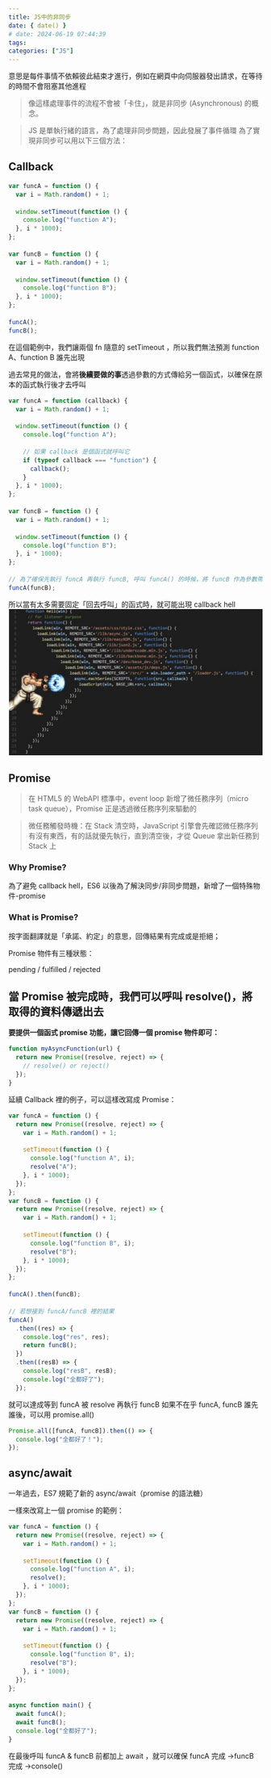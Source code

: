 ```yaml
---
title: JS中的非同步
date: { date() }
# date: 2024-06-19 07:44:39
tags:
categories: ["JS"]
---
```


意思是每件事情不依賴彼此結束才進行，例如在網頁中向伺服器發出請求，在等待的時間不會阻塞其他進程

> 像這樣處理事件的流程不會被「卡住」，就是非同步 (Asynchronous) 的概念。

> JS 是單執行緒的語言，為了處理非同步問題，因此發展了事件循環
> 為了實現非同步可以用以下三個方法：

## Callback

```javascript
var funcA = function () {
  var i = Math.random() + 1;

  window.setTimeout(function () {
    console.log("function A");
  }, i * 1000);
};

var funcB = function () {
  var i = Math.random() + 1;

  window.setTimeout(function () {
    console.log("function B");
  }, i * 1000);
};

funcA();
funcB();
```

在這個範例中，我們讓兩個 fn 隨意的 setTimeout ，所以我們無法預測 function A、function B 誰先出現

過去常見的做法，會將**後續要做的事**透過參數的方式傳給另一個函式，以確保在原本的函式執行後才去呼叫

```javascript
var funcA = function (callback) {
  var i = Math.random() + 1;

  window.setTimeout(function () {
    console.log("function A");

    // 如果 callback 是個函式就呼叫它
    if (typeof callback === "function") {
      callback();
    }
  }, i * 1000);
};

var funcB = function () {
  var i = Math.random() + 1;

  window.setTimeout(function () {
    console.log("function B");
  }, i * 1000);
};

// 為了確保先執行 funcA 再執行 funcB, 呼叫 funcA() 的時候，將 funcB 作為參數帶入
funcA(funcB);
```

所以當有太多需要固定「回去呼叫」的函式時，就可能出現 callback hell
![alt callbackHell](../assets/callbackHell.png)

## Promise

> 在 HTML5 的 WebAPI 標準中，event loop 新增了微任務序列（micro task queue），Promise 正是透過微任務序列來驅動的

> 微任務觸發時機：在 Stack 清空時，JavaScript 引擎會先確認微任務序列有沒有東西，有的話就優先執行，直到清空後，才從 Queue 拿出新任務到 Stack 上

### Why Promise?

為了避免 callback hell，ES6 以後為了解決同步/非同步問題，新增了一個特殊物件-promise

### What is Promise?

按字面翻譯就是「承諾、約定」的意思，回傳結果有完成或是拒絕；

Promise 物件有三種狀態：

pending / fulfilled / rejected

## 當 Promise 被完成時，我們可以呼叫 resolve()，將取得的資料傳遞出去

**要提供一個函式 promise 功能，讓它回傳一個 promise 物件即可：**

```javascript
function myAsyncFunction(url) {
  return new Promise((resolve, reject) => {
    // resolve() or reject()
  });
}
```

延續 Callback 裡的例子，可以這樣改寫成 Promise：

```javascript
var funcA = function () {
  return new Promise((resolve, reject) => {
    var i = Math.random() + 1;

    setTimeout(function () {
      console.log("function A", i);
      resolve("A");
    }, i * 1000);
  });
};
var funcB = function () {
  return new Promise((resolve, reject) => {
    var i = Math.random() + 1;

    setTimeout(function () {
      console.log("function B", i);
      resolve("B");
    }, i * 1000);
  });
};

funcA().then(funcB);

// 若想接到 funcA/funcB 裡的結果
funcA()
  .then((res) => {
    console.log("res", res);
    return funcB();
  })
  .then((resB) => {
    console.log("resB", resB);
    console.log("全都好了");
  });
```

就可以達成等到 funcA 被 resolve 再執行 funcB
如果不在乎 funcA, funcB 誰先誰後，可以用 promise.all()

```javascript
Promise.all([funcA, funcB]).then(() => {
  console.log("全都好了！");
});
```

## async/await

一年過去，ES7 規範了新的 async/await（promise 的語法糖）

一樣來改寫上一個 promise 的範例：

```javascript
var funcA = function () {
  return new Promise((resolve, reject) => {
    var i = Math.random() + 1;

    setTimeout(function () {
      console.log("function A", i);
      resolve();
    }, i * 1000);
  });
};
var funcB = function () {
  return new Promise((resolve, reject) => {
    var i = Math.random() + 1;

    setTimeout(function () {
      console.log("function B", i);
      resolve("B");
    }, i * 1000);
  });
};

async function main() {
  await funcA();
  await funcB();
  console.log("全都好了");
}
```

在最後呼叫 funcA & funcB 前都加上 await ，就可以確保 funcA 完成 →funcB 完成 →console()
